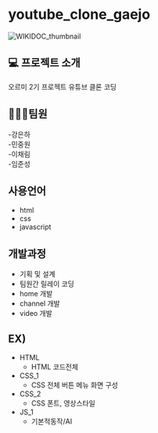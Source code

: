 # youtube_clone_gaejo
![WIKIDOC_thumbnail](https://github.com/MinJoongWon/youtube_clone_gaejo/assets/137133419/bc0eecbc-269f-40ec-b62c-bae042ddbe1b)

## :computer: 프로젝트 소개
오르미 2기 프로젝트 유튜브 클론 코딩

## 🧑‍🤝‍🧑팀원
-강은하 </br>
-민중원 </br>
-이채림 </br>
-임준성 </br>

## 사용언어
- html
- css
- javascript

## 개발과정
* 기획 및 설계
 * 팀원간 릴레이 코딩
* home 개발
* channel 개발
* video 개발
## EX)
- HTML
  - HTML 코드전체
- CSS_1
  - CSS 전체 버튼 메뉴 화면 구성
- CSS_2
  - CSS 폰트, 영상스타일
- JS_1
  - 기본적동작/AI
